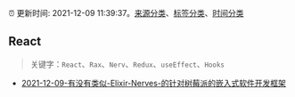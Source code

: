 :alarm_clock: 更新时间: 2021-12-09 11:39:37。[来源分类](../README.md)、[标签分类](../TAGS.md)、[时间分类](../TIMELINE.md)

## React


> 关键字：`React`、`Rax`、`Nerv`、`Redux`、`useEffect`、`Hooks`



- [2021-12-09-有没有类似-Elixir-Nerves-的针对树莓派的嵌入式软件开发框架](https://www.v2ex.com/t/821168) 